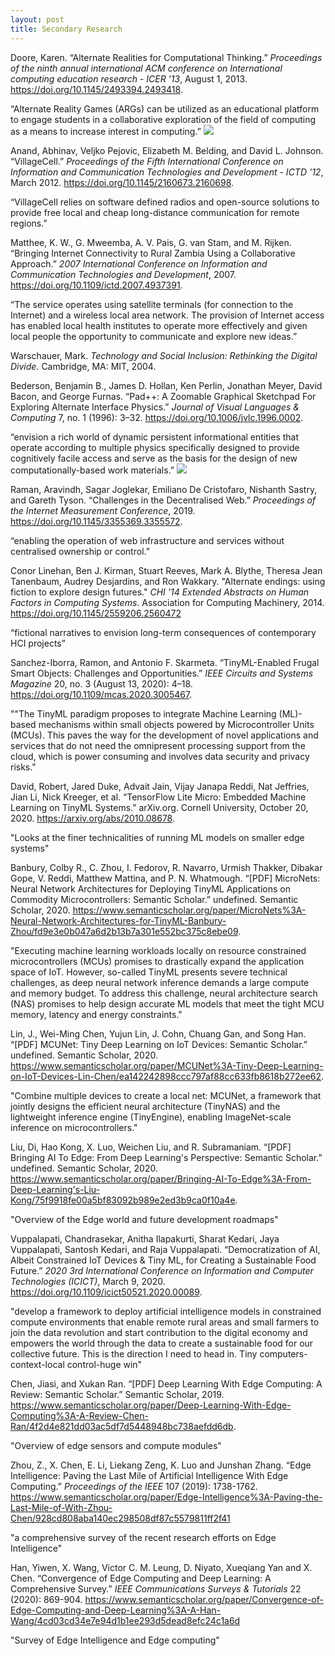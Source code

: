 ```yaml
---
layout: post
title: Secondary Research
---
```




Doore, Karen. “Alternate Realities for Computational Thinking.” *Proceedings of the ninth annual international ACM conference on International computing education research - ICER '13*, August 1, 2013. https://doi.org/10.1145/2493394.2493418. 

 “Alternate Reality Games (ARGs) can be utilized as an educational platform to engage students in a collaborative exploration of the field of computing as a means to increase interest in computing.”
![](/ms2/media/8938E2D0-072F-435B-AC6F-11CAEB261EC3.png)



Anand, Abhinav, Veljko Pejovic, Elizabeth M. Belding, and David L. Johnson. “VillageCell.” *Proceedings of the Fifth International Conference on Information and Communication Technologies and Development - ICTD '12*, March 2012. https://doi.org/10.1145/2160673.2160698. 

“VillageCell relies on software defined radios and open-source solutions to provide free local and cheap long-distance communication for remote regions.”



Matthee, K. W., G. Mweemba, A. V. Pais, G. van Stam, and M. Rijken. “Bringing Internet Connectivity to Rural Zambia Using a Collaborative Approach.” *2007 International Conference on Information and Communication Technologies and Development*, 2007. https://doi.org/10.1109/ictd.2007.4937391. 

 “The service operates using satellite terminals (for connection to the Internet) and a wireless local area network. The provision of Internet access has enabled local health institutes to operate more effectively and given local people the opportunity to communicate and explore new ideas.”



Warschauer, Mark. *Technology and Social Inclusion: Rethinking the Digital Divide*. Cambridge, MA: MIT, 2004. 



Bederson, Benjamin B., James D. Hollan, Ken Perlin, Jonathan Meyer, David Bacon, and George Furnas. “Pad++: A Zoomable Graphical Sketchpad For Exploring Alternate Interface Physics.” *Journal of Visual Languages & Computing* 7, no. 1 (1996): 3–32. https://doi.org/10.1006/jvlc.1996.0002. 

“envision a rich world of dynamic persistent informational entities that operate according to multiple physics specifically designed to provide cognitively facile access and serve as the basis for the design of new computationally-based work materials.”
![](/ms2/media/C52EF449-99A6-4CFC-8129-075B82EFDEF9.png)



Raman, Aravindh, Sagar Joglekar, Emiliano De Cristofaro, Nishanth Sastry, and Gareth Tyson. “Challenges in the Decentralised Web.” *Proceedings of the Internet Measurement Conference*, 2019. https://doi.org/10.1145/3355369.3355572. 

“enabling the operation of web infrastructure and services without centralised ownership or control.”



Conor Linehan, Ben J. Kirman, Stuart Reeves, Mark A. Blythe, Theresa Jean Tanenbaum, Audrey Desjardins, and Ron Wakkary. "Alternate endings: using fiction to explore design futures." *CHI '14 Extended Abstracts on Human Factors in Computing Systems*. Association for Computing Machinery, 2014. https://doi.org/10.1145/2559206.2560472

“fictional narratives to envision long-term consequences of contemporary HCI projects”



Sanchez-Iborra, Ramon, and Antonio F. Skarmeta. “TinyML-Enabled Frugal Smart Objects: Challenges and Opportunities.” *IEEE Circuits and Systems Magazine* 20, no. 3 (August 13, 2020): 4–18. https://doi.org/10.1109/mcas.2020.3005467. 

""The TinyML paradigm proposes to integrate Machine Learning (ML)-based mechanisms within small objects powered by Microcontroller Units (MCUs). This paves the way for the development of novel applications and services that do not need the omnipresent processing support from the cloud, which is power consuming and involves data security and privacy risks."



David, Robert, Jared Duke, Advait Jain, Vijay Janapa Reddi, Nat Jeffries, Jian Li, Nick Kreeger, et al. “TensorFlow Lite Micro: Embedded Machine Learning on TinyML Systems.” arXiv.org. Cornell University, October 20, 2020. https://arxiv.org/abs/2010.08678. 

"Looks at the finer technicalities of running ML models on smaller edge systems"



Banbury, Colby R., C. Zhou, I. Fedorov, R. Navarro, Urmish Thakker, Dibakar Gope, V. Reddi, Matthew Mattina, and P. N. Whatmough. “[PDF] MicroNets: Neural Network Architectures for Deploying TinyML Applications on Commodity Microcontrollers: Semantic Scholar.” undefined. Semantic Scholar, 2020. https://www.semanticscholar.org/paper/MicroNets%3A-Neural-Network-Architectures-for-TinyML-Banbury-Zhou/fd9e3e0b047a6d2b13b7a301e552bc375c8ebe09. 

"Executing machine learning workloads locally on resource constrained microcontrollers (MCUs) promises to drastically expand the application space of IoT. However, so-called TinyML presents severe technical challenges, as deep neural network inference demands a large compute and memory budget. To address this challenge, neural architecture search (NAS) promises to help design accurate ML models that meet the tight MCU memory, latency and energy constraints."



Lin, J., Wei-Ming Chen, Yujun Lin, J. Cohn, Chuang Gan, and Song Han. “[PDF] MCUNet: Tiny Deep Learning on IoT Devices: Semantic Scholar.” undefined. Semantic Scholar, 2020. https://www.semanticscholar.org/paper/MCUNet%3A-Tiny-Deep-Learning-on-IoT-Devices-Lin-Chen/ea142242898ccc797af88cc633fb8618b272ee62. 

"Combine multiple devices to create a local net: MCUNet, a framework that jointly designs the efficient neural architecture (TinyNAS) and the lightweight inference engine (TinyEngine), enabling ImageNet-scale inference on microcontrollers."



Liu, Di, Hao Kong, X. Luo, Weichen Liu, and R. Subramaniam. “[PDF] Bringing AI To Edge: From Deep Learning's Perspective: Semantic Scholar.” undefined. Semantic Scholar, 2020. https://www.semanticscholar.org/paper/Bringing-AI-To-Edge%3A-From-Deep-Learning's-Liu-Kong/75f9918fe00a5bf83092b989e2ed3b9ca0f10a4e. 

"Overview of the Edge world and future development roadmaps"



Vuppalapati, Chandrasekar, Anitha Ilapakurti, Sharat Kedari, Jaya Vuppalapati, Santosh Kedari, and Raja Vuppalapati. “Democratization of AI, Albeit Constrained IoT Devices & Tiny ML, for Creating a Sustainable Food Future.” *2020 3rd International Conference on Information and Computer Technologies (ICICT)*, March 9, 2020. https://doi.org/10.1109/icict50521.2020.00089. 

"develop a framework to deploy artificial intelligence models in constrained compute environments that enable remote rural areas and small farmers to join the data revolution and start contribution to the digital economy and empowers the world through the data to create a sustainable food for our collective future. This is the direction I need to head in. Tiny computers-context-local control-huge win"



Chen, Jiasi, and Xukan Ran. “[PDF] Deep Learning With Edge Computing: A Review: Semantic Scholar.” Semantic Scholar, 2019. https://www.semanticscholar.org/paper/Deep-Learning-With-Edge-Computing%3A-A-Review-Chen-Ran/4f2d4e821dd03ac5df7d5448948bc738aefdd6db. 

"Overview of edge sensors and compute modules"



Zhou, Z., X. Chen, E. Li, Liekang Zeng, K. Luo and Junshan Zhang. “Edge Intelligence: Paving the Last Mile of Artificial Intelligence With Edge Computing.” *Proceedings of the IEEE* 107 (2019): 1738-1762. https://www.semanticscholar.org/paper/Edge-Intelligence%3A-Paving-the-Last-Mile-of-With-Zhou-Chen/928cd808aba140ec298508df87c5579811ff2f41

"a comprehensive survey of the recent research efforts on Edge Intelligence"



Han, Yiwen, X. Wang, Victor C. M. Leung, D. Niyato, Xueqiang Yan and X. Chen. “Convergence of Edge Computing and Deep Learning: A Comprehensive Survey.” *IEEE Communications Surveys & Tutorials* 22 (2020): 869-904. https://www.semanticscholar.org/paper/Convergence-of-Edge-Computing-and-Deep-Learning%3A-A-Han-Wang/4cd03cd34e7e94d1b1ee293d5dead8efc24c1a6d

"Survey of Edge Intelligence and Edge computing"

